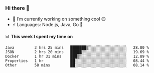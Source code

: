 ### Hi there 👋

<!--
**nodejh/nodejh** is a ✨ _special_ ✨ repository because its `README.md` (this file) appears on your GitHub profile.

Here are some ideas to get you started:

- 🔭 I’m currently working on ...
- 🌱 I’m currently learning ...
- 👯 I’m looking to collaborate on ...
- 🤔 I’m looking for help with ...
- 💬 Ask me about ...
- 📫 How to reach me: ...
- 😄 Pronouns: ...
- ⚡ Fun fact: ...
-->

- 🔭 I’m currently working on something cool :wink:
- ⚡ Languages: Node.js, Java, Go :thought_balloon:

📊 **This week I spent my time on**

<!--START_SECTION:waka-->
```text
Java         3 hrs 25 mins   ███████▒░░░░░░░░░░░░░░░░░   28.80 % 
JSON         2 hrs 20 mins   █████░░░░░░░░░░░░░░░░░░░░   19.69 % 
Docker       1 hr 31 mins    ███▒░░░░░░░░░░░░░░░░░░░░░   12.89 % 
Properties   1 hr            ██░░░░░░░░░░░░░░░░░░░░░░░   08.44 % 
Other        58 mins         ██░░░░░░░░░░░░░░░░░░░░░░░   08.14 % 
```
<!--END_SECTION:waka-->


<!--
:traffic_light: **Visitors**

![visitors](https://visitor-badge.glitch.me/badge?page_id=nodejh.nodejh)
-->
